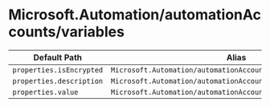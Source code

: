 # Microsoft.Automation/automationAccounts/variables

| Default Path | Alias |
|---|---|
| `properties.isEncrypted` | `Microsoft.Automation/automationAccounts/variables/isEncrypted` |
| `properties.description` | `Microsoft.Automation/automationAccounts/variables/description` |
| `properties.value` | `Microsoft.Automation/automationAccounts/variables/value` |

